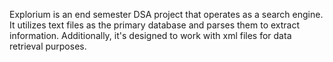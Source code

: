 Explorium is an end semester DSA project that operates as a search engine. It utilizes text files as the primary database and parses them to extract information. Additionally, it's designed to work with xml files for data retrieval purposes.






